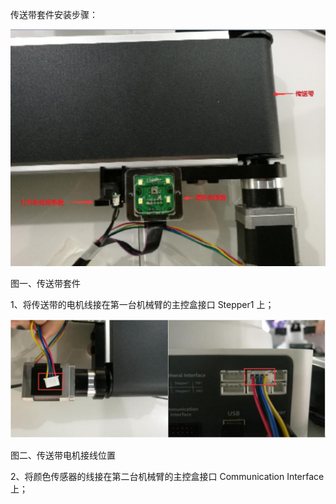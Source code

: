 传送带套件安装步骤：

![](/assets/多个郭德纲)

图一、传送带套件

1、将传送带的电机线接在第一台机械臂的主控盒接口 Stepper1 上；

![](/assets/uyio1)

图二、传送带电机接线位置

2、将颜色传感器的线接在第二台机械臂的主控盒接口 Communication Interface 上；

